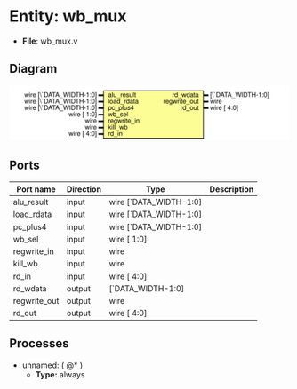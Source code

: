 
# Entity: wb_mux 
- **File**: wb_mux.v

## Diagram
![Diagram](wb_mux.svg "Diagram")
## Ports

| Port name    | Direction | Type                   | Description |
| ------------ | --------- | ---------------------- | ----------- |
| alu_result   | input     | wire [`DATA_WIDTH-1:0] |             |
| load_rdata   | input     | wire [`DATA_WIDTH-1:0] |             |
| pc_plus4     | input     | wire [`DATA_WIDTH-1:0] |             |
| wb_sel       | input     | wire [            1:0] |             |
| regwrite_in  | input     | wire                   |             |
| kill_wb      | input     | wire                   |             |
| rd_in        | input     | wire [            4:0] |             |
| rd_wdata     | output    | [`DATA_WIDTH-1:0]      |             |
| regwrite_out | output    | wire                   |             |
| rd_out       | output    | wire [            4:0] |             |

## Processes
- unnamed: ( @* )
  - **Type:** always
